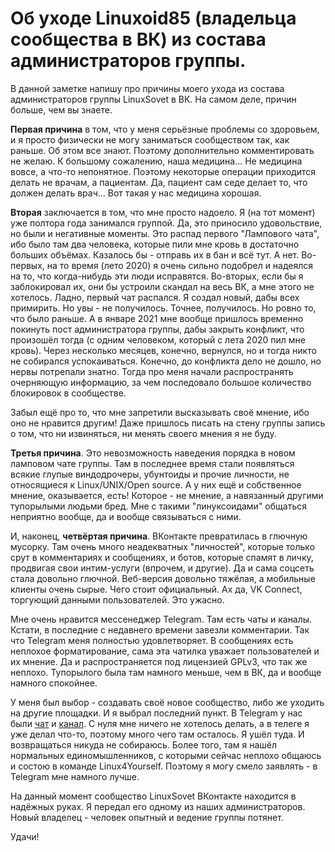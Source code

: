 # Об уходе Linuxoid85 (владельца сообщества в ВК) из состава администраторов группы.

В данной заметке напишу про причины моего ухода из состава администраторов группы LinuxSovet в ВК. На самом деле, причин больше, чем вы знаете.

**Первая причина** в том, что у меня серьёзные проблемы со здоровьем, и я просто физически не могу заниматься сообществом так, как раньше. Об этом все знают. Поэтому дополнительно комментировать не желаю. К большому сожалению, наша медицина... Не медицина вовсе, а что-то непонятное. Поэтому некоторые операции приходится делать не врачам, а пациентам. Да, пациент сам седе делает то, что должен делать врач... Вот такая у нас медицина хорошая.

**Вторая** заключается в том, что мне просто надоело. Я (на тот момент) уже полтора года занимался группой. Да, это приносило удовольствие, но были и негативные моменты. Это распад первого "Лампового чата", ибо было там два человека, которые пили мне кровь в достаточно больших объёмах. Казалось бы - отправь их в бан и всё тут. А нет. Во-первых, на то время (лето 2020) я очень сильно подобрел и надеялся на то, что когда-нибудь эти люди исправятся. Во-вторых, если бы я заблокировал их, они бы устроили скандал на весь ВК, а мне этого не хотелось. Ладно, первый чат распался. Я создал новый, дабы всех примирить. Но увы - не получилось. Точнее, получилось. Но ровно то, что было раньше. А в январе 2021 мне вообще пришлось временно покинуть пост администратора группы, дабы закрыть конфликт, что произошёл тогда (с одним человеком, который с лета 2020 пил мне кровь). Через несколько месяцев, конечно, вернулся, но и тогда никто не собирался успокаиваться. Конечно, до конфликта дело не дошло, но нервы потрепали знатно. Тогда про меня начали распространять очерняющую информацию, за чем последовало большое количество блокировок в сообществе.

Забыл ещё про то, что мне запретили высказывать своё мнение, ибо оно не нравится другим! Даже пришлось писать на стену группы запись о том, что ни извиняться, ни менять своего мнения я не буду.

**Третья причина**. Это невозможность наведения порядка в новом ламповом чате группы. Там в последнее время стали появляться всякие глупые виндодрочеры, убунтоиды и прочие личности, не относящиеся к Linux/UNIX/Open source. А у них ещё и собственное мнение, оказывается, есть! Которое - не мнение, а навязанный другими тупорылыми людьми бред. Мне с такими "линуксоидами" общаться неприятно вообще, да и вообще связываться с ними.

И, наконец, **четвёртая причина**. ВКонтакте превратилась в глючную мусорку. Там очень много неадекватных "личностей", которые только срут в комментариях и сообщениях, и ботов, которые спамят в личку, продвигая свои интим-услуги (впрочем, и другие). Да и сама соцсеть стала довольно глючной. Веб-версия довольно тяжёлая, а мобильные клиенты очень сырые. Чего стоит официальный. Ах да, VK Connect, торгующий данными пользователей. Это ужасно.

Мне очень нравится мессенеджер Telegram. Там есть чаты и каналы. Кстати, в последние с недавнего времени завезли комментарии. Так что Telegram меня полностью удовлетворяет. В сообщениях есть неплохое форматирование, сама эта чатилка уважает пользователей и их мнение. Да и распространяется под лицензией GPLv3, что так же неплохо. Тупорылого была там намного меньше, чем в ВК, да и вообще намного спокойнее.

У меня был выбор - создавать своё новое сообщество, либо же уходить на другие площадки. И я выбрал последний пункт. В Telegram у нас были [чат](https://t.me/linuxsovet_chat) и [канал](https://t.me/linuxsovet). С нуля мне ничего не хотелось делать, а в телеге я уже делал что-то, поэтому много чего там осталось. Я ушёл туда. И возвращаться никуда не собираюсь. Более того, там я нашёл нормальных единомышленников, с которыми сейчас неплохо общаюсь и состою в команде Linux4Yourself. Поэтому я могу смело заявлять - в Telegram мне намного лучше.

На данный момент сообщество LinuxSovet ВКонтакте находится в надёжных руках. Я передал его одному из наших администраторов. Новый владелец - человек опытный и ведение группы потянет.

Удачи!
